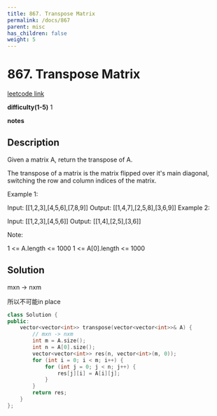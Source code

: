 ```yaml
---
title: 867. Transpose Matrix
permalink: /docs/867
parent: misc
has_children: false
weight: 5
---
```

# 867. Transpose Matrix
[leetcode link](https://leetcode.com/problems/transpose-matrix/)

**difficulty(1-5)** 
1

**notes** 


## Description
Given a matrix A, return the transpose of A.

The transpose of a matrix is the matrix flipped over it's main diagonal, switching the row and column indices of the matrix.

Example 1:

Input: [[1,2,3],[4,5,6],[7,8,9]]
Output: [[1,4,7],[2,5,8],[3,6,9]]
Example 2:

Input: [[1,2,3],[4,5,6]]
Output: [[1,4],[2,5],[3,6]]
 

Note:

1 <= A.length <= 1000
1 <= A[0].length <= 1000

## Solution
mxn -> nxm 

所以不可能in place

```c++
class Solution {
public:
    vector<vector<int>> transpose(vector<vector<int>>& A) {
        // mxn -> nxm
        int m = A.size();
        int n = A[0].size();
        vector<vector<int>> res(n, vector<int>(m, 0));
        for (int i = 0; i < m; i++) {
            for (int j = 0; j < n; j++) {
                res[j][i] = A[i][j];
            }
        }
        return res;
    }
};
``` 

<!-- 
Default label
{: .label }

Blue label
{: .label .label-blue }

Stable
{: .label .label-green }

New release
{: .label .label-purple }

Coming soon
{: .label .label-yellow }

Deprecated
{: .label .label-red } -->
